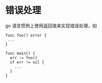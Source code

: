 错误处理
========

go 语言惯例上使用返回值来实现错误处理，如

    func foo() error {
     ...
    }
    
    func main() {
      err := foo()
      if err != nil {
        ...
      }
    }


